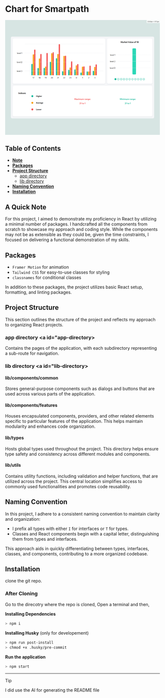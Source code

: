 # Chart for Smartpath

![alt text](./docs/screenshot.png)

## Table of Contents

- **[Note](#note)**
- **[Packages](#packages)**
- **[Project Structure](#project-structure)**
  - [app directory](#app-directory)
  - [lib directory](#lib-directory)
- **[Naming Convention](#naming-convention)**
- **[Installation](#installation)**

## A Quick Note <a id="note"></a>

For this project, I aimed to demonstrate my proficiency in React by utilizing a minimal number of packages. I handcrafted all the components from scratch to showcase my approach and coding style. While the components may not be as extensible as they could be, given the time constraints, I focused on delivering a functional demonstration of my skills.

## Packages <a id="packages"></a>

- `Framer Motion` for animation
- `Tailwind CSS` for easy-to-use classes for styling
- `classnames` for conditional classes

In addition to these packages, the project utilizes basic React setup, formatting, and linting packages.

## Project Structure <a id="project-structure"></a>

This section outlines the structure of the project and reflects my approach to organizing React projects.

### app directory <a id="app-directory></a>

Contains the pages of the application, with each subdirectory representing a sub-route for navigation.

### lib directory <a id="lib-directory></a>

#### lib/components/common

Stores general-purpose components such as dialogs and buttons that are used across various parts of the application.

#### lib/components/features

Houses encapsulated components, providers, and other related elements specific to particular features of the application. This helps maintain modularity and enhances code organization.

#### lib/types

Hosts global types used throughout the project. This directory helps ensure type safety and consistency across different modules and components.

#### lib/utils

Contains utility functions, including validation and helper functions, that are utilized across the project. This central location simplifies access to commonly used functionalities and promotes code reusability.

## Naming Convention <a id="naming-convention"></a>

In this project, I adhere to a consistent naming convention to maintain clarity and organization:

- I prefix all types with either `I` for interfaces or `T` for types.
- Classes and React components begin with a capital letter, distinguishing them from types and interfaces.

This approach aids in quickly differentiating between types, interfaces, classes, and components, contributing to a more organized codebase.

## Installation <a id="installation"></a>

clone the git repo.

### After Cloning

Go to the direcotry where the repo is cloned, Open a terminal and then,

**Installing Dependencies**

```sh
> npm i
```

**Installing Husky** (only for developement)

```sh
> npm run post-install
> chmod +x .husky/pre-commit
```

**Run the application**

```sh
> npm start
```

---

> [!TIP]
> I did use the AI for generating the README file
